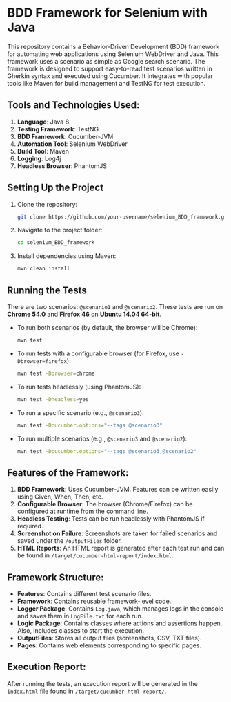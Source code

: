 # BDD Framework for Selenium with Java

This repository contains a Behavior-Driven Development (BDD) framework for automating web applications using Selenium WebDriver and Java. This framework uses a scenario as simple as Google search scenario. The framework is designed to support easy-to-read test scenarios written in Gherkin syntax and executed using Cucumber. It integrates with popular tools like Maven for build management and TestNG for test execution.

## Tools and Technologies Used:

1. **Language**: Java 8
2. **Testing Framework**: TestNG
3. **BDD Framework**: Cucumber-JVM
4. **Automation Tool**: Selenium WebDriver
5. **Build Tool**: Maven
6. **Logging**: Log4j
7. **Headless Browser**: PhantomJS

## Setting Up the Project

1. Clone the repository:
   ```bash
   git clone https://github.com/your-username/selenium_BDD_framework.git
   ```

2. Navigate to the project folder:
   ```bash
   cd selenium_BDD_framework
   ```

3. Install dependencies using Maven:
   ```bash
   mvn clean install
   ```

## Running the Tests

There are two scenarios: `@scenario1` and `@scenario2`. These tests are run on **Chrome 54.0** and **Firefox 46** on **Ubuntu 14.04 64-bit**.

- To run both scenarios (by default, the browser will be Chrome):
  ```bash
  mvn test
  ```

- To run tests with a configurable browser (for Firefox, use `-Dbrowser=firefox`):
  ```bash
  mvn test -Dbrowser=chrome
  ```

- To run tests headlessly (using PhantomJS):
  ```bash
  mvn test -Dheadless=yes
  ```

- To run a specific scenario (e.g., `@scenario3`):
  ```bash
  mvn test -Dcucumber.options="--tags @scenario3"
  ```

- To run multiple scenarios (e.g., `@scenario3` and `@scenario2`):
  ```bash
  mvn test -Dcucumber.options="--tags @scenario3,@scenario2"
  ```

## Features of the Framework:

1. **BDD Framework**: Uses Cucumber-JVM. Features can be written easily using Given, When, Then, etc.
2. **Configurable Browser**: The browser (Chrome/Firefox) can be configured at runtime from the command line.
3. **Headless Testing**: Tests can be run headlessly with PhantomJS if required.
4. **Screenshot on Failure**: Screenshots are taken for failed scenarios and saved under the `/outputFiles` folder.
5. **HTML Reports**: An HTML report is generated after each test run and can be found in `/target/cucumber-html-report/index.html`.

## Framework Structure:

- **Features**: Contains different test scenario files.
- **Framework**: Contains reusable framework-level code.
- **Logger Package**: Contains `Log.java`, which manages logs in the console and saves them in `LogFile.txt` for each run.
- **Logic Package**: Contains classes where actions and assertions happen. Also, includes classes to start the execution.
- **OutputFiles**: Stores all output files (screenshots, CSV, TXT files).
- **Pages**: Contains web elements corresponding to specific pages.

## Execution Report:

After running the tests, an execution report will be generated in the `index.html` file found in `/target/cucumber-html-report/`.
